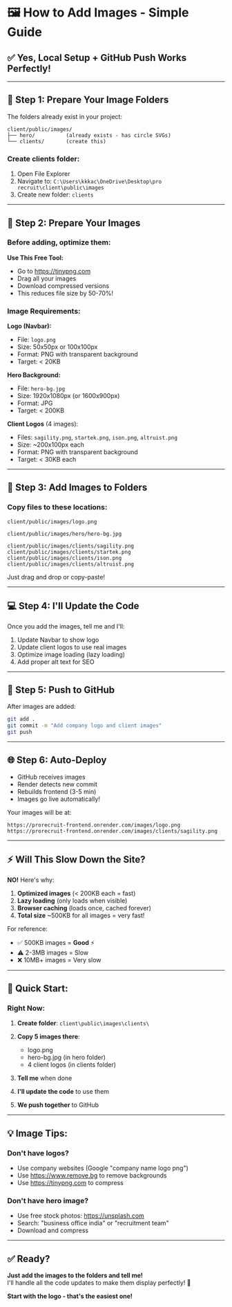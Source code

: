# 🖼️ How to Add Images - Simple Guide

## ✅ **Yes, Local Setup + GitHub Push Works Perfectly!**

---

## 📁 **Step 1: Prepare Your Image Folders**

The folders already exist in your project:
```
client/public/images/
├── hero/          (already exists - has circle SVGs)
└── clients/       (create this)
```

### **Create clients folder:**
1. Open File Explorer
2. Navigate to: `C:\Users\kkkac\OneDrive\Desktop\pro recruit\client\public\images`
3. Create new folder: `clients`

---

## 📸 **Step 2: Prepare Your Images**

### **Before adding, optimize them:**

**Use This Free Tool:**
- Go to https://tinypng.com
- Drag all your images
- Download compressed versions
- This reduces file size by 50-70%!

### **Image Requirements:**

**Logo (Navbar):**
- File: `logo.png`
- Size: 50x50px or 100x100px
- Format: PNG with transparent background
- Target: < 20KB

**Hero Background:**
- File: `hero-bg.jpg`
- Size: 1920x1080px (or 1600x900px)
- Format: JPG
- Target: < 200KB

**Client Logos** (4 images):
- Files: `sagility.png`, `startek.png`, `ison.png`, `altruist.png`
- Size: ~200x100px each
- Format: PNG with transparent background
- Target: < 30KB each

---

## 📂 **Step 3: Add Images to Folders**

### **Copy files to these locations:**

```
client/public/images/logo.png

client/public/images/hero/hero-bg.jpg

client/public/images/clients/sagility.png
client/public/images/clients/startek.png
client/public/images/clients/ison.png
client/public/images/clients/altruist.png
```

Just drag and drop or copy-paste!

---

## 💻 **Step 4: I'll Update the Code**

Once you add the images, tell me and I'll:
1. Update Navbar to show logo
2. Update client logos to use real images
3. Optimize image loading (lazy loading)
4. Add proper alt text for SEO

---

## 🚀 **Step 5: Push to GitHub**

After images are added:

```bash
git add .
git commit -m "Add company logo and client images"
git push
```

---

## 🌐 **Step 6: Auto-Deploy**

- GitHub receives images
- Render detects new commit
- Rebuilds frontend (3-5 min)
- Images go live automatically!

Your images will be at:
```
https://prorecruit-frontend.onrender.com/images/logo.png
https://prorecruit-frontend.onrender.com/images/clients/sagility.png
```

---

## ⚡ **Will This Slow Down the Site?**

**NO!** Here's why:

1. **Optimized images** (< 200KB each = fast)
2. **Lazy loading** (only loads when visible)
3. **Browser caching** (loads once, cached forever)
4. **Total size** ~500KB for all images = very fast!

For reference:
- ✅ 500KB images = **Good** ⚡
- ⚠️ 2-3MB images = Slow
- ❌ 10MB+ images = Very slow

---

## 🎯 **Quick Start:**

### **Right Now:**

1. **Create folder**: `client\public\images\clients\`

2. **Copy 5 images there**:
   - logo.png
   - hero-bg.jpg (in hero folder)
   - 4 client logos (in clients folder)

3. **Tell me** when done

4. **I'll update the code** to use them

5. **We push together** to GitHub

---

## 💡 **Image Tips:**

### **Don't have logos?**
- Use company websites (Google "company name logo png")
- Use https://www.remove.bg to remove backgrounds
- Use https://tinypng.com to compress

### **Don't have hero image?**
- Use free stock photos: https://unsplash.com
- Search: "business office india" or "recruitment team"
- Download and compress

---

## ✅ **Ready?**

**Just add the images to the folders and tell me!**  
I'll handle all the code updates to make them display perfectly! 🎨

**Start with the logo - that's the easiest one!**
